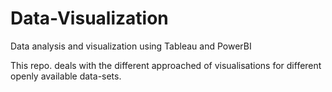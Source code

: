 # Data-Visualization
Data analysis and visualization using Tableau and PowerBI

This repo. deals with the different approached of visualisations for different openly available data-sets. 
